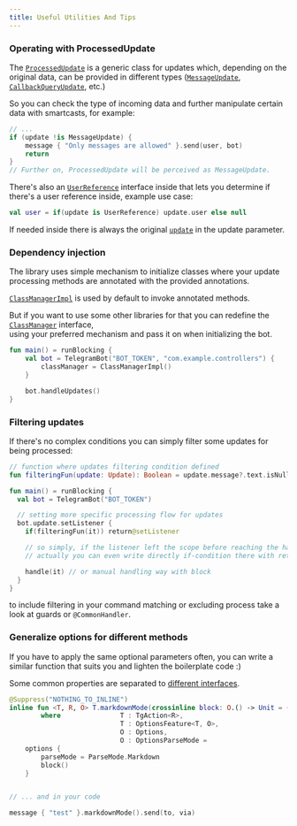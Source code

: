 ```yaml
---
title: Useful Utilities And Tips
---
```


### Operating with ProcessedUpdate

The [`ProcessedUpdate`](https://vendelieu.github.io/telegram-bot/telegram-bot/eu.vendeli.tgbot.types.internal/-processed-update/index.html) is a generic class for updates which, depending on the original data, can be provided in different types ([`MessageUpdate`](https://vendelieu.github.io/telegram-bot/telegram-bot/eu.vendeli.tgbot.types.internal/-message-update/index.html), [`CallbackQueryUpdate`](https://vendelieu.github.io/telegram-bot/telegram-bot/eu.vendeli.tgbot.types.internal/-callback-query-update/index.html), etc.)

So you can check the type of incoming data and further manipulate certain data with smartcasts, for example:

```kotlin
// ...
if (update !is MessageUpdate) {
    message { "Only messages are allowed" }.send(user, bot)
    return
}
// Further on, ProcessedUpdate will be perceived as MessageUpdate.
```

There's also an [`UserReference`](https://vendelieu.github.io/telegram-bot/telegram-bot/eu.vendeli.tgbot.types.internal/-user-reference/index.html) interface inside that lets you determine if there's a user reference inside, example use case:

```kotlin
val user = if(update is UserReference) update.user else null

```

If needed inside there is always the original [`update`](https://vendelieu.github.io/telegram-bot/telegram-bot/eu.vendeli.tgbot.types/-update/index.html) in the update parameter.


### Dependency injection

The library uses simple mechanism to initialize classes where your update processing methods are annotated with the provided annotations.

[`ClassManagerImpl`](https://github.com/vendelieu/telegram-bot/blob/master/telegram-bot/src/commonMain/kotlin/eu/vendeli/tgbot/implementations/ClassManagerImpl.kt) is used by default to invoke annotated methods.

But if you want to use some other libraries for that you can redefine the [`ClassManager`](https://vendelieu.github.io/telegram-bot/telegram-bot/eu.vendeli.tgbot.interfaces.ctx/-class-manager/index.html) interface, <br/>
using your preferred mechanism and pass it on when initializing the bot.

```kotlin
fun main() = runBlocking {
    val bot = TelegramBot("BOT_TOKEN", "com.example.controllers") {
        classManager = ClassManagerImpl()
    }

    bot.handleUpdates()
}
```

### Filtering updates

If there's no complex conditions you can simply filter some updates for being processed:

```kotlin
// function where updates filtering condition defined
fun filteringFun(update: Update): Boolean = update.message?.text.isNullOrBlank()

fun main() = runBlocking {
  val bot = TelegramBot("BOT_TOKEN")

  // setting more specific processing flow for updates
  bot.update.setListener {
    if(filteringFun(it)) return@setListener

    // so simply, if the listener left the scope before reaching the handler function, that it is filtering.
    // actually you can even write directly if-condition there with return@setListener or extend filtering to separate class.

    handle(it) // or manual handling way with block
  }
}
```

to include filtering in your command matching or excluding process take a look at guards or `@CommonHandler`.

### Generalize options for different methods

If you have to apply the same optional parameters often, you can write a similar function that suits you and lighten the boilerplate code :)

Some common properties are separated to [different interfaces](https://vendelieu.github.io/telegram-bot/telegram-bot/eu.vendeli.tgbot.types.internal.options/-options/index.html).

```kotlin
@Suppress("NOTHING_TO_INLINE")
inline fun <T, R, O> T.markdownMode(crossinline block: O.() -> Unit = {}): T
        where               T : TgAction<R>,
                            T : OptionsFeature<T, O>,
                            O : Options,
                            O : OptionsParseMode =
    options {
        parseMode = ParseMode.Markdown
        block()
    }


// ... and in your code

message { "test" }.markdownMode().send(to, via)

```
